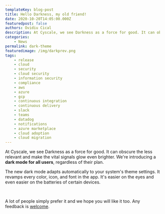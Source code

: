 ```yaml
---
templateKey: blog-post
title: Hello Darkness, my old friend!
date: 2020-10-20T14:05:00.000Z
featuredpost: false
authors: Ovidiu Cical
description: At Cyscale, we see Darkness as a force for good. It can obscure the less relevant and make the vital signals glow even brighter. We're introducing a dark mode for all users
categories:
    - News
permalink: dark-theme
featuredimage: /img/darkprev.png
tags:
    - release
    - cloud
    - security
    - cloud security
    - information security
    - compliance
    - aws
    - azure
    - gcp
    - continuous integration
    - continuous delivery
    - slack
    - teams
    - datadog
    - notifications
    - azure marketplace
    - cloud adoption
    - cloud migration
---
```


At Cyscale, we see Darkness as a force for good. It can obscure the less relevant and make the vital signals glow even brighter. We're introducing a **dark mode for all users**, regardless of their plan.

The new dark mode adapts automatically to your system's theme settings. It revamps every color, icon, and font in the app. It's easier on the eyes and even easier on the batteries of certain devices.

<br/>

A lot of people simply prefer it and we hope you will like it too. Any feedback is [welcome](https://cyscale.com/support).

<br/>
